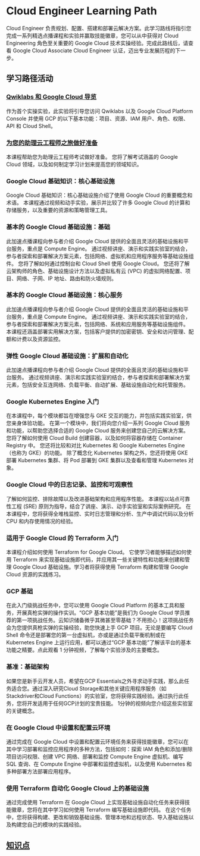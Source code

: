 # Cloud Engineer Learning Path
Cloud Engineer 负责规划、配置、搭建和部署云解决方案。此学习路线将指引您完成一系列精选点播课程和实验并赢取技能徽章，您可以从中获得对 Cloud Engineering 角色至关重要的 Google Cloud 技术实操经验。完成此路线后，请查看 Google Cloud Associate Cloud Engineer 认证，迈出专业发展历程的下一步。

## 学习路径活动
### [Qwiklabs 和 Google Cloud 导览](../GoogleCloudComputingFoundations/CloudComputingFundamentals.md#qwiklabs-和-google-cloud-导览-gsp282)
作为首个实操实验，此实验将引导您访问 Qwiklabs 以及 Google Cloud Platform Console 并使用 GCP 的以下基本功能：项目、资源、IAM 用户、角色、权限、API 和 Cloud Shell。

### [为您的助理云工程师之旅做好准备](./PreparingYourAssociateCloudEngineer.md)
本课程帮助您为助理云工程师考试做好准备。 您将了解考试涵盖的 Google Cloud 领域，以及如何制定学习计划来提高您的领域知识。

### Google Cloud 基础知识：核心基础设施
Google Cloud 基础知识：核心基础设施介绍了使用 Google Cloud 的重要概念和术语。 本课程通过视频和动手实验，展示并比较了许多 Google Cloud 的计算和存储服务，以及重要的资源和策略管理工具。

### 基本的 Google Cloud 基础设施：基础
此加速点播课程向参与者介绍 Google Cloud 提供的全面且灵活的基础设施和平台服务，重点是 Compute Engine。 通过视频讲座、演示和实践实验室的结合，参与者探索和部署解决方案元素，包括网络、虚拟机和应用程序服务等基础设施组件。 您将了解如何通过控制台和 Cloud Shell 使用 Google Cloud。 您还将了解云架构师的角色、基础设施设计方法以及虚拟私有云 (VPC) 的虚拟网络配置、项目、网络、子网、IP 地址、路由和防火墙规则。

### 基本的 Google Cloud 基础设施：核心服务
此加速点播课程向参与者介绍 Google Cloud 提供的全面且灵活的基础设施和平台服务，重点是 Compute Engine。 通过视频讲座、演示和实践实验室的结合，参与者探索和部署解决方案元素，包括网络、系统和应用服务等基础设施组件。 本课程还涵盖部署实用解决方案，包括客户提供的加密密钥、安全和访问管理、配额和计费以及资源监控。

### 弹性 Google Cloud 基础设施：扩展和自动化
此加速点播课程向参与者介绍 Google Cloud 提供的全面且灵活的基础设施和平台服务。 通过视频讲座、演示和实践实验室的结合，参与者探索和部署解决方案元素，包括安全互连网络、负载平衡、自动扩展、基础设施自动化和托管服务。

### Google Kubernetes Engine 入门
在本课程中，每个模块都旨在增强您与 GKE 交互的能力，并包括实践实验室，供您亲身体验功能。 在第一个模块中，我们将向您介绍一系列 Google Cloud 服务和功能，以帮助您选择合适的 Google Cloud 服务来创建您自己的云解决方案。 您将了解如何使用 Cloud Build 创建容器，以及如何将容器存储在 Container Registry 中。 您还将比较和对比 Kubernetes 和 Google Kubernetes Engine（也称为 GKE）的功能。 除了概念化 Kubernetes 架构之外，您还将使用 GKE 部署 Kubernetes 集群、将 Pod 部署到 GKE 集群以及查看和管理 Kubernetes 对象。

### Google Cloud 中的日志记录、监控和可观察性
了解如何监控、排除故障以及改进基础架构和应用程序性能。 本课程以站点可靠性工程 (SRE) 原则为指导，结合了讲座、演示、动手实验室和实际案例研究。 在本课程中，您将获得全堆栈监控、实时日志管理和分析、生产中调试代码以及分析 CPU 和内存使用情况的经验。

### 适用于 Google Cloud 的 Terraform 入门
本课程介绍如何使用 Terraform for Google Cloud。 它使学习者能够描述如何使用 Terraform 来实现基础设施即代码，并应用其一些关键特性和功能来创建和管理 Google Cloud 基础设施。学习者将获得使用 Terraform 构建和管理 Google Cloud 资源的实践练习。

### GCP 基础
在此入门级挑战任务中，您可以使用 Google Cloud Platform 的基本工具和服务，开展真枪实弹的操作实训。“GCP 基本功能”是我们为 Google Cloud 学员推荐的第一项挑战任务。云知识储备微乎其微甚至零基础？不用担心！这项挑战任务会为您提供真枪实弹的实操经验，助您快速上手 GCP 项目。无论是要编写 Cloud Shell 命令还是部署您的第一台虚拟机，亦或是通过负载平衡机制或在 Kubernetes Engine 上运行应用，都可以通过“GCP 基本功能”了解该平台的基本功能之精要。点此观看 1 分钟视频，了解每个实验涉及的主要概念。

### 基准：基础架构
如果您是新手云开发人员，希望在GCP Essentials之外寻求动手实践，那么此任务适合您。通过深入研究Cloud Storage和其他关键应用程序服务（如Stackdriver和Cloud Functions）的实验室，您将获得实践经验。通过执行此任务，您将开发适用于任何GCP计划的宝贵技能。 1分钟的视频向您介绍这些实验室的关键概念。

### 在 Google Cloud 中设置和配置云环境
通过完成在 Google Cloud 中设置和配置云环境任务来获得技能徽章，您可以在其中学习部署和监控应用程序的多种方法，包括如何：探索 IAM 角色和添加/删除项目访问权限、创建 VPC 网络、部署和监控 Compute Engine 虚拟机、编写 SQL 查询、在 Compute Engine 中部署和监控虚拟机，以及使用 Kubernetes 和多种部署方法部署应用程序。

### 使用 Terraform 自动化 Google Cloud 上的基础设施
通过完成使用 Terraform 在 Google Cloud 上实现基础设施自动化任务来获得技能徽章，您将在其中学习如何使用 Terraform 编写基础设施即代码。 在这个任务中，您将获得构建、更改和销毁基础设施、管理本地和远程状态、导入基础设施以及构建您自己的模块的实践经验。

## [知识点](./KnowledgePoint.md)